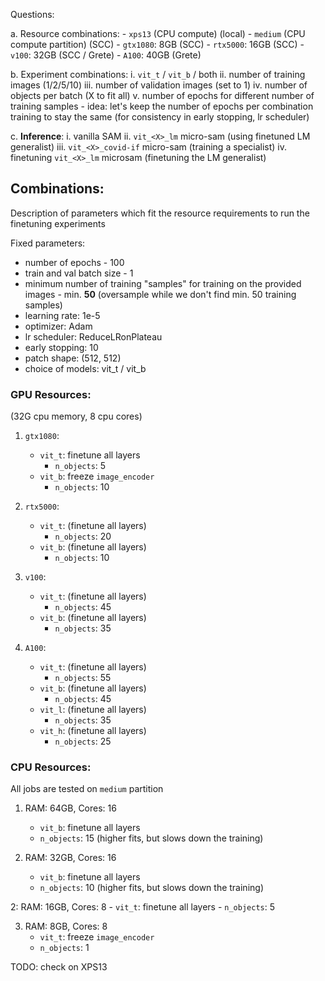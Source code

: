 Questions:

a. Resource combinations:
    - `xps13` (CPU compute) (local)
    - `medium` (CPU compute partition) (SCC)
    - `gtx1080`: 8GB (SCC)
    - `rtx5000`: 16GB (SCC)
    - `v100`: 32GB (SCC / Grete)
    - `A100`: 40GB (Grete)

b. Experiment combinations:
    i. `vit_t` / `vit_b` / both
    ii. number of training images (1/2/5/10)
    iii. number of validation images (set to 1)
    iv. number of objects per batch (X to fit all)
    v. number of epochs for different number of training samples
        - idea: let's keep the number of epochs per combination training to stay the same (for consistency in early stopping, lr scheduler)

c. **Inference**:
    i. vanilla SAM
    ii. `vit_<X>_lm` micro-sam (using finetuned LM generalist)
    iii. `vit_<X>_covid-if` micro-sam (training a specialist)
    iv. finetuning `vit_<X>_lm` microsam (finetuning the LM generalist)


## Combinations:

Description of parameters which fit the resource requirements to run the finetuning experiments

Fixed parameters:
- number of epochs - 100
- train and val batch size - 1
- minimum number of training "samples" for training on the provided images - min. **50** (oversample while we don't find min. 50 training samples)
- learning rate: 1e-5
- optimizer: Adam
- lr scheduler: ReduceLRonPlateau
- early stopping: 10
- patch shape: (512, 512)
- choice of models: vit_t / vit_b

### GPU Resources:

(32G cpu memory, 8 cpu cores)

1. `gtx1080`:
    - `vit_t`: finetune all layers
        - `n_objects`: 5
    - `vit_b`: freeze `image_encoder`
        - `n_objects`: 10

2. `rtx5000`:
    - `vit_t`: (finetune all layers)
        - `n_objects`: 20
    - `vit_b`: (finetune all layers)
        - `n_objects`: 10

3. `v100`:
    - `vit_t`: (finetune all layers)
        - `n_objects`: 45
    - `vit_b`: (finetune all layers)
        - `n_objects`: 35

4. `A100`:
    - `vit_t`: (finetune all layers)
        - `n_objects`: 55
    - `vit_b`: (finetune all layers)
        - `n_objects`: 45
    - `vit_l`: (finetune all layers)
        - `n_objects`: 35
    - `vit_h`: (finetune all layers)
        - `n_objects`: 25

### CPU Resources:

All jobs are tested on `medium` partition

1. RAM: 64GB, Cores: 16
    - `vit_b`: finetune all layers
    - `n_objects`: 15 (higher fits, but slows down the training)

2. RAM: 32GB, Cores: 16
    - `vit_b`: finetune all layers
    - `n_objects`: 10 (higher fits, but slows down the training)

2: RAM: 16GB, Cores: 8
    - `vit_t`: finetune all layers
    - `n_objects`: 5

3. RAM: 8GB, Cores: 8
    - `vit_t`: freeze `image_encoder`
    - `n_objects`: 1

TODO: check on XPS13